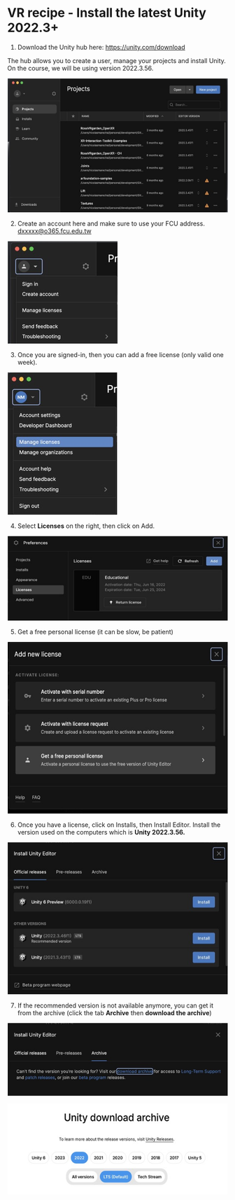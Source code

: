 # VR recipe - Install the latest Unity 2022.3+
1. Download the Unity hub here: https://unity.com/download

The hub allows you to create a user, manage your projects and install Unity. <br>
On the course, we will be using version 2022.3.56.

<p align="left"><img src="images/unity22_01.jpg"/></p>

2. Create an account here and make sure to use your FCU address. dxxxxx@o365.fcu.edu.tw</p>

<p align="left"><img src="images/unity22_02.jpg"/></p>

3. Once you are signed-in, then you can add a free license (only valid one week).</p>

<p align="left"><img src="images/unity22_03.jpg"/></p>

4. Select <b>Licenses</b> on the right, then click on Add.<span class="Apple-converted-space"> </span></p>

<p align="left"><img src="images/unity22_04.jpg"/></p>

5. Get a free personal license (it can be slow, be patient)</p>

<p align="left"><img src="images/unity22_05.jpg"/></p>

6. Once you have a license, click on Installs, then Install Editor.
Install the version used on the computers which is <b>Unity 2022.3.56.</b></p>

<p align="left"><img src="images/unity22_06.jpg"/></p>

7. If the recommended version is not available anymore, you can get it from the archive (click the tab <b>Archive</b> then <b>download the archive</b>)</p>

<p align="left"><img src="images/unity22_07.jpg"/>

<img src="images/unity22_08.jpg"/></p>
